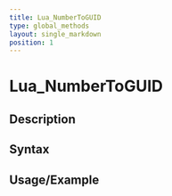 ```yaml
---
title: Lua_NumberToGUID
type: global_methods
layout: single_markdown
position: 1
---
```


# Lua_NumberToGUID

## Description

## Syntax

## Usage/Example


